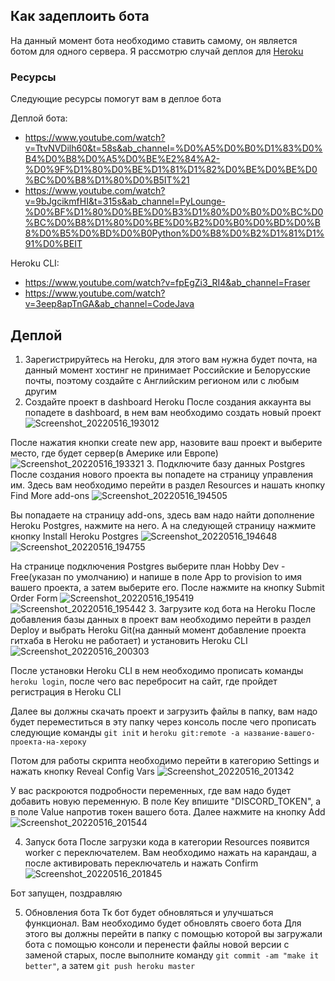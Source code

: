 ## Как задеплоить бота
На данный момент бота необходимо ставить самому, он является ботом для одного сервера. Я рассмотрю случай деплоя для [Heroku](https://heroku.com)

### Ресурсы
Следующие ресурсы помогут вам в деплое бота

Деплой бота:
- https://www.youtube.com/watch?v=TtvNVDilh60&t=58s&ab_channel=%D0%A5%D0%B0%D1%83%D0%B4%D0%B8%D0%A5%D0%BE%E2%84%A2-%D0%9F%D1%80%D0%BE%D1%81%D1%82%D0%BE%D0%BE%D0%BC%D0%B8%D1%80%D0%B5IT%21
- https://www.youtube.com/watch?v=9bJgcikmfHI&t=315s&ab_channel=PyLounge-%D0%BF%D1%80%D0%BE%D0%B3%D1%80%D0%B0%D0%BC%D0%BC%D0%B8%D1%80%D0%BE%D0%B2%D0%B0%D0%BD%D0%B8%D0%B5%D0%BD%D0%B0Python%D0%B8%D0%B2%D1%81%D1%91%D0%BEIT

Heroku CLI:
- https://www.youtube.com/watch?v=fpEgZi3_RI4&ab_channel=Fraser
- https://www.youtube.com/watch?v=3eep8apTnGA&ab_channel=CodeJava

## Деплой

1. Зарегистрируйтесь на Heroku, для этого вам нужна будет почта, на данный момент хостинг не принимает Российские и Белорусские почты, поэтому создайте с Английским регионом или с любым другим
2. Создайте проект в dashboard Heroku
После создания аккаунта вы попадете в dashboard, в нем вам необходимо создать новый проект
![Screenshot_20220516_193012](https://user-images.githubusercontent.com/58074318/168592909-7210cab7-4bd2-4027-bede-3e91bb318297.png)

После нажатия кнопки create new app, назовите ваш проект и выберите место, где будет сервер(в Америке или Европе)
![Screenshot_20220516_193321](https://user-images.githubusercontent.com/58074318/168593260-20e3e2bf-00bf-4811-a18f-bfdb5f97ec99.png)
3. Подключите базу данных Postgres
После создания нового проекта вы попадете на страницу управления им. Здесь вам необходимо перейти в раздел Resources и нашать кнопку Find More add-ons
![Screenshot_20220516_194505](https://user-images.githubusercontent.com/58074318/168595365-dc09edf0-b2d2-4e44-af50-b53e5933445d.png)

Вы попадаете на страницу add-ons, здесь вам надо найти дополнение Heroku Postgres, нажмите на него. А на следующей страницу нажмите кнопку Install Heroku Postgres
![Screenshot_20220516_194648](https://user-images.githubusercontent.com/58074318/168595724-a4a3a9b2-d8e4-47ea-a01b-4ef2f0af9a02.png)
![Screenshot_20220516_194755](https://user-images.githubusercontent.com/58074318/168595954-04f546a5-ecdf-4990-a9b4-4a5612c6a5ad.png)

На странице подключения Postgres выберите план Hobby Dev - Free(указан по умолчанию) и напише в поле App to provision to имя вашего проекта, а затем выберите его. После нажмите на кнопку Submit Order Form
![Screenshot_20220516_195419](https://user-images.githubusercontent.com/58074318/168597076-a4c30aad-83d7-4e26-b036-572b1ce57be8.png)
![Screenshot_20220516_195442](https://user-images.githubusercontent.com/58074318/168597193-ff99bdd5-aef4-4c14-b97b-5835dfbca0fe.png)
3. Загрузите код бота на Heroku
После добавления базы данных в проект вам необходимо перейти в раздел Deploy и выбрать Heroku Git(на данный момент добавление проекта гитхаба в Heroku не работает) и установить Heroku CLI
![Screenshot_20220516_200303](https://user-images.githubusercontent.com/58074318/168598747-d5c414ec-7c3f-4dbd-8ecc-8ee3e2a06507.png)

После установки Heroku CLI в нем необходимо прописать команды `heroku login`, после чего вас перебросит на сайт, где пройдет регистрация в Heroku CLI

Далее вы должны скачать проект и загрузить файлы в папку, вам надо будет переместиться в эту папку через консоль после чего прописать следующие команды `git init` и `heroku git:remote -a название-вашего-проекта-на-хероку`

Потом для работы скрипта необходимо перейти в категорию Settings и нажать кнопку Reveal Config Vars
![Screenshot_20220516_201342](https://user-images.githubusercontent.com/58074318/168600664-844f72e1-9aa4-4876-b9b1-18e82fe36f72.png)

У вас раскроются подробности переменных, где вам надо будет добавить новую переменную. В поле Key впишите "DISCORD_TOKEN", а в поле Value напротив токен вашего бота. Далее нажмите на кнопку Add
![Screenshot_20220516_201544](https://user-images.githubusercontent.com/58074318/168601075-cf0c9266-df67-4fbf-83b4-950177791463.png)

4. Запуск бота
После загрузки кода в категории Resources появится worker с переключателем. Вам необходимо нажать на карандаш, а после активировать переключатель и нажать Confirm
![Screenshot_20220516_201845](https://user-images.githubusercontent.com/58074318/168601629-35180fad-d703-4765-9ade-34f271ff4f4a.png)

Бот запущен, поздравляю

5. Обновления бота
Тк бот будет обновляться и улучшаться функционал. Вам необходимо будет обновлять своего бота
Для этого вы должны перейти в папку с помощью которой вы загружали бота с помощью консоли и перенести файлы новой версии с заменой старых, после выполните команду `git commit -am "make it better"`, а затем `git push heroku master`
